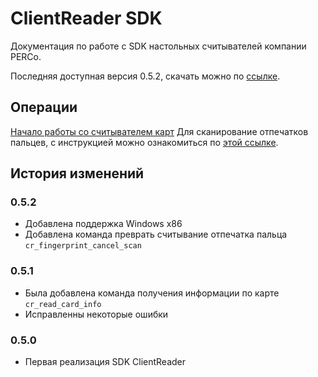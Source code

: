 # ClientReader SDK

Документация по работе с SDK настольных считывателей компании PERCo.

Последняя доступная версия 0.5.2, скачать можно по [ссылке](https://github.com/percodev/CRSDK/releases).

## Операции

[Начало работы со считывателем карт](card.md)
Для сканирование отпечатков пальцев, с инструкцией можно ознакомиться по [этой ссылке](fingerprint.md). 

## История изменений

### 0.5.2
* Добавлена поддержка Windows x86
* Добавлена команда преврать считывание отпечатка пальца `cr_fingerprint_cancel_scan`
### 0.5.1
* Была добавлена команда получения информации по карте `cr_read_card_info`
* Исправленны некоторые ошибки
### 0.5.0
* Первая реализация SDK ClientReader
